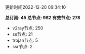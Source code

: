 更新时间2022-12-20 06:34:10

**总订阅: 45**
**总节点: 962**
**有效节点: 278**
- v2ray节点: 250
- ss节点: 21
- trojan节点: 5
- ssr节点: 2
